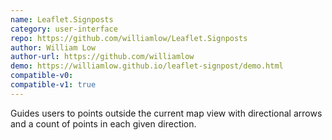 ```yaml
---
name: Leaflet.Signposts
category: user-interface
repo: https://github.com/williamlow/Leaflet.Signposts
author: William Low
author-url: https://github.com/williamlow
demo: https://williamlow.github.io/leaflet-signpost/demo.html
compatible-v0:
compatible-v1: true
---
```


Guides users to points outside the current map view with directional arrows and a count of points in each given direction.
